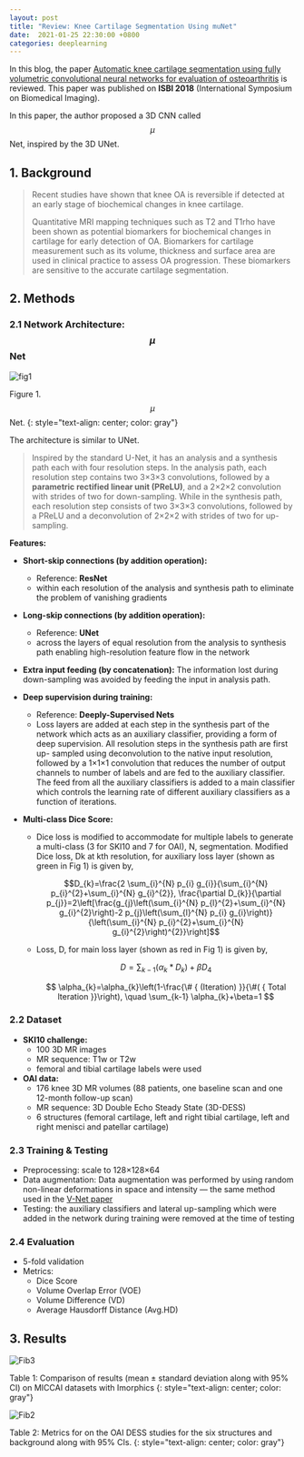 ```yaml
---
layout: post
title: "Review: Knee Cartilage Segmentation Using muNet"
date:  2021-01-25 22:30:00 +0800
categories: deeplearning
---
```


In this blog, the paper [Automatic knee cartilage segmentation using fully volumetric convolutional neural networks for evaluation of osteoarthritis](https://ieeexplore.ieee.org/abstract/document/8363705) is reviewed. This paper was published on **ISBI 2018** (International Symposium on Biomedical Imaging).

In this paper, the author proposed a 3D CNN called $$\mu$$Net, inspired by the 3D UNet.

## 1. Background

> Recent studies have shown that knee OA is reversible if detected at an early stage of biochemical changes in knee cartilage.
>
> Quantitative MRI mapping techniques such as T2 and T1rho have been shown as potential biomarkers for biochemical changes in cartilage for early detection of OA. Biomarkers for cartilage measurement such as its volume, thickness and surface area are used in clinical practice to assess OA progression. These biomarkers are sensitive to the accurate cartilage segmentation.

## 2. Methods

### 2.1 Network Architecture: $$\mu$$Net

![fig1]({{site.baseurl}}/assets/210125_muNet/img/fig1.png)

Figure 1. $$\mu$$Net.
{: style="text-align: center; color: gray"}

The architecture is similar to UNet.

> Inspired by the standard U-Net, it has an analysis and a synthesis path each with four resolution steps. In the analysis path, each resolution step contains two 3×3×3 convolutions, followed by a **parametric rectified linear unit (PReLU)**, and a 2×2×2 convolution with strides of two for down-sampling. While in the synthesis path, each resolution step consists of two 3×3×3 convolutions, followed by a PReLU and a deconvolution of 2×2×2 with strides of two for up-sampling.

**Features:**

* **Short-skip connections (by addition operation):** 
  * Reference: **ResNet**
  * within each resolution of the analysis and synthesis path to eliminate the problem of vanishing gradients

* **Long-skip connections (by addition operation):** 
  * Reference: **UNet** 
  * across the layers of equal resolution from the analysis to synthesis path enabling high-resolution feature flow in the network

* **Extra input feeding (by concatenation):** The information lost during down-sampling was avoided by feeding the input in analysis path. 

* **Deep supervision during training:** 
  * Reference: **Deeply-Supervised Nets**
  * Loss layers are added at each step in the synthesis part of the network which acts as an auxiliary classifier, providing a form of deep supervision. All resolution steps in the synthesis path are first up- sampled using deconvolution to the native input resolution, followed by a 1×1×1 convolution that reduces the number of output channels to number of labels and are fed to the auxiliary classifier. The feed from all the auxiliary classifiers is added to a main classifier which controls the learning rate of different auxiliary classifiers as a function of iterations.

* **Multi-class Dice Score:** 
  * Dice loss is modified to accommodate for multiple labels to generate a multi-class (3 for SKI10 and 7 for OAI), N, segmentation. Modified Dice loss, Dk at kth resolution, for auxiliary loss layer (shown as green in Fig 1) is given by,

    $$D_{k}=\frac{2 \sum_{i}^{N} p_{i} g_{i}}{\sum_{i}^{N} p_{i}^{2}+\sum_{i}^{N} g_{i}^{2}}, \frac{\partial D_{k}}{\partial p_{j}}=2\left[\frac{g_{j}\left(\sum_{i}^{N} p_{l}^{2}+\sum_{i}^{N} g_{i}^{2}\right)-2 p_{j}\left(\sum_{l}^{N} p_{i} g_{i}\right)}{\left(\sum_{i}^{N} p_{i}^{2}+\sum_{i}^{N} g_{i}^{2}\right)^{2}}\right]$$

  * Loss, D, for main loss layer (shown as red in Fig 1) is given by,

    $$ D=\sum_{k-1}\left(\alpha_{k} * D_{k}\right)+\beta D_{4} $$

    $$ \alpha_{k}=\alpha_{k}\left(1-\frac{\#  { (Iteration) }}{\#( { Total lteration }}\right), \quad \sum_{k-1} \alpha_{k}+\beta=1 $$

### 2.2 Dataset

* **SKI10 challenge:** 
  * 100 3D MR images
  * MR sequence: T1w or T2w
  * femoral and tibial cartilage labels were used
* **OAI data:**
  * 176 knee 3D MR volumes (88 patients, one baseline scan and one 12-month follow-up scan)
  * MR sequence: 3D Double Echo Steady State (3D-DESS)
  * 6 structures (femoral cartilage, left and right tibial cartilage, left and right menisci and patellar cartilage)

###  2.3 Training & Testing

* Preprocessing: scale to 128×128×64 
* Data augmentation: Data augmentation was performed by using random non-linear deformations in space and intensity — the same method used in the [V-Net paper](https://ieeexplore.ieee.org/abstract/document/7785132)
* Testing: the auxiliary classifiers and lateral up-sampling which were added in the network during training were removed at the time of testing

### 2.4 Evaluation

* 5-fold validation
* Metrics:
  * Dice Score
  * Volume Overlap Error (VOE)
  * Volume Difference (VD)
  * Average Hausdorff Distance (Avg.HD)

## 3. Results

![Fib3]({{site.baseurl}}/assets/210125_muNet/img/fig3.png)

Table 1: Comparison of results (mean ± standard deviation along with 95% CI) on MICCAI datasets with Imorphics
{: style="text-align: center; color: gray"}

![Fib2]({{site.baseurl}}/assets/210125_muNet/img/fig2.png)

Table 2: Metrics for on the OAI DESS studies for the six structures and background along with 95% CIs.
{: style="text-align: center; color: gray"}

